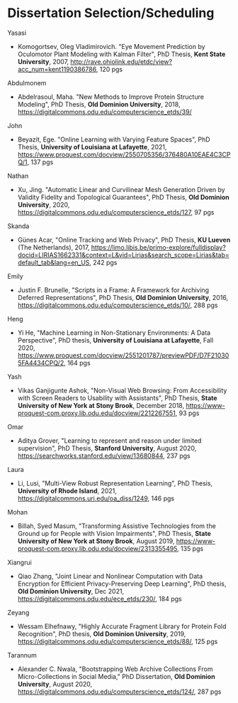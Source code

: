# Dissertation Selection/Scheduling

Yasasi
* Komogortsev, Oleg Vladimirovich. "Eye Movement Prediction by Oculomotor Plant Modeling with Kalman Filter", PhD Thesis, **Kent State University**, 2007, http://rave.ohiolink.edu/etdc/view?acc_num=kent1190386786, 120 pgs

Abdulmonem
* Abdelrasoul, Maha. "New Methods to Improve Protein Structure Modeling", PhD Thesis, **Old Dominion University**, 2018, https://digitalcommons.odu.edu/computerscience_etds/39/

John
* Beyazit, Ege. "Online Learning with Varying Feature Spaces", PhD Thesis, **University of Louisiana at Lafayette**, 2021, https://www.proquest.com/docview/2550705356/376480A10EAE4C3CPQ/1, 137 pgs

Nathan
* Xu, Jing. "Automatic Linear and Curvilinear Mesh Generation Driven by Validity Fidelity and Topological Guarantees", PhD Thesis, **Old Dominion University**, 2020, https://digitalcommons.odu.edu/computerscience_etds/127, 97 pgs

Skanda
* Günes Acar, "Online Tracking and Web Privacy", PhD Thesis, **KU Lueven** (The Netherlands), 2017, https://limo.libis.be/primo-explore/fulldisplay?docid=LIRIAS1662331&context=L&vid=Lirias&search_scope=Lirias&tab=default_tab&lang=en_US, 242 pgs

Emily
* Justin F. Brunelle, "Scripts in a Frame: A Framework for Archiving Deferred Representations", PhD Thesis, **Old Dominion University**, 2016, https://digitalcommons.odu.edu/computerscience_etds/10/, 288 pgs

Heng
* Yi He, "Machine Learning in Non-Stationary Environments: A Data Perspective", PhD thesis, **University of Louisiana at Lafayette**, Fall 2020, 
https://www.proquest.com/docview/2551201787/previewPDF/D7F210305FA4434CPQ/2, 164 pgs

Yash
* Vikas Ganjigunte Ashok, "Non-Visual Web Browsing: From Accessibility with Screen Readers to Usability with Assistants", PhD Thesis,  **State University of New York at Stony Brook**, December 2018, https://www-proquest-com.proxy.lib.odu.edu/docview/2212267551, 93 pgs

Omar
* Aditya Grover,  "Learning to represent and reason under limited supervision", PhD Thesis, **Stanford University**, August 2020, https://searchworks.stanford.edu/view/13680844, 237 pgs

Laura
* Li, Lusi, "Multi-View Robust Representation Learning", PhD Thesis, **University of Rhode Island**, 2021, https://digitalcommons.uri.edu/oa_diss/1249, 146 pgs

Mohan
* Billah, Syed Masum, "Transforming Assistive Technologies from the Ground up for People with Vision Impairments", PhD Thesis, **State University of New York at Stony Brook**, August 2019, https://www-proquest-com.proxy.lib.odu.edu/docview/2313355495, 135 pgs

Xiangrui
* Qiao Zhang, "Joint Linear and Nonlinear Computation with Data Encryption for Efficient Privacy-Preserving Deep Learning", PhD thesis, **Old Dominion University**, Dec 2021, https://digitalcommons.odu.edu/ece_etds/230/, 184 pgs

Zeyang
*  Wessam Elhefnawy, "Highly Accurate Fragment Library for Protein Fold Recognition", PhD thesis, **Old Dominion University**, 2019, https://digitalcommons.odu.edu/computerscience_etds/88/, 125 pgs

Tarannum
* Alexander C. Nwala, "Bootstrapping Web Archive Collections From Micro-Collections in Social Media," PhD Dissertation, **Old Dominion University**, August 2020, https://digitalcommons.odu.edu/computerscience_etds/124/, 287 pgs
